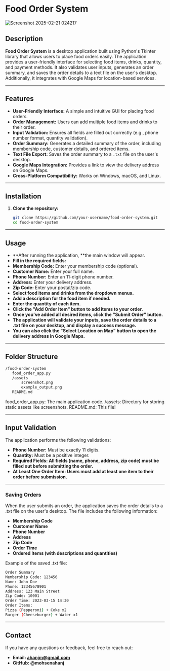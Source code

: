 # Food Order System

![Screenshot 2025-02-21 024217](https://github.com/user-attachments/assets/2a64ec8f-739c-4470-a2ee-95ef75085a89)


## Description

**Food Order System** is a desktop application built using Python's Tkinter library that allows users to place food orders easily. The application provides a user-friendly interface for selecting food items, drinks, quantity, and payment methods. It also validates user inputs, generates an order summary, and saves the order details to a text file on the user's desktop. Additionally, it integrates with Google Maps for location-based services.

---

## Features

- **User-Friendly Interface:** A simple and intuitive GUI for placing food orders.
- **Order Management:** Users can add multiple food items and drinks to their order.
- **Input Validation:** Ensures all fields are filled out correctly (e.g., phone number format, quantity validation).
- **Order Summary:** Generates a detailed summary of the order, including membership code, customer details, and ordered items.
- **Text File Export:** Saves the order summary to a `.txt` file on the user's desktop.
- **Google Maps Integration:** Provides a link to view the delivery address on Google Maps.
- **Cross-Platform Compatibility:** Works on Windows, macOS, and Linux.

---

## Installation

1. **Clone the repository:**
   ```bash
   git clone https://github.com/your-username/food-order-system.git
   cd food-order-system

---

## Usage

- **After running the application, **the main window will appear.
- **Fill in the required fields:**
- **Membership Code:** Enter your membership code (optional).
- **Customer Name:** Enter your full name.
- **Phone Number:** Enter an 11-digit phone number.
- **Address:** Enter your delivery address.
- **Zip Code:** Enter your postal/zip code.
- **Select food items and drinks from the dropdown menus.**
- **Add a description for the food item if needed.**
- **Enter the quantity of each item.**
- **Click the "Add Order Item" button to add items to your order.**
- **Once you've added all desired items, click the "Submit Order" button.**
- **The application will validate your inputs, save the order details to a .txt file on your desktop, and display a success message.**
- **You can also click the "Select Location on Map" button to open the delivery address in Google Maps.**

---

## Folder Structure

 ```bash
/food-order-system
    food_order_app.py
    /assets
        screenshot.png
        example_output.png
    README.md
```

food_order_app.py: The main application code.
/assets: Directory for storing static assets like screenshots.
README.md: This file!

---

## Input Validation
The application performs the following validations:

- **Phone Number:** Must be exactly 11 digits.
- **Quantity:** Must be a positive integer.
- **Required Fields: All fields (name, phone, address, zip code) must be filled out before submitting the order.**
- **At Least One Order Item: Users must add at least one item to their order before submission.**
---

### Saving Orders

When the user submits an order, the application saves the order details to a .txt file on the user's desktop. The file includes the following information:

- **Membership Code**
- **Customer Name**
- **Phone Number**
- **Address**
- **Zip Code**
- **Order Time**
- **Ordered Items (with descriptions and quantities)**

Example of the saved .txt file:
 ```bash
Order Summary
Membership Code: 123456
Name: John Doe
Phone: 12345678901
Address: 123 Main Street
Zip Code: 10001
Order Time: 2023-03-15 14:30
Order Items:
Pizza (Pepperoni) + Coke x2
Burger (Cheeseburger) + Water x1
```
---
## Contact
If you have any questions or feedback, feel free to reach out:

- **Email: ahanjm@gmail.com**
- **GitHub: @mohsenahanj**

